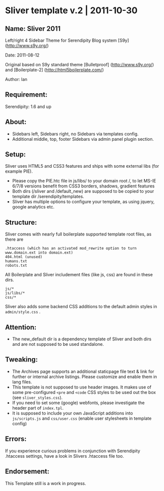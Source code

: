 Sliver template v.2 | 2011-10-30
===

## Name: Sliver 2011

Left/right 4 Sidebar Theme for Serendipity Blog system [S9y] (http://www.s9y.org/)

Date: 2011-08-12

Original based on S9y standard theme [Bulletproof] (http://www.s9y.org/) and [Boilerplate-2] (http://html5boilerplate.com/)

Author: Ian

## Requirement:

Serendipity: 1.6 and up

## About:

* Sidebars left, Sidebars right, no Sidebars via templates config.
* Additional middle, top, footer Sidebars via admin panel plugin section.

## Setup:

Sliver uses HTML5 and CSS3 features and ships with some external libs (for example PIE).

* Please copy the PIE.htc file in js/libs/ to your domain root /, to let MS-IE 6/7/8 versions benefit from CSS3 borders, shadows, gradient features
* Both dirs (/sliver and /default_new) are supposed to be copied to your template dir /serendipity/templates. 
* Sliver has multiple options to configure your template, as using jquery, google analytics etc. 

## Structure:

Sliver comes with nearly full boilerplate supported template root files, as there are 

    .htaccess (which has an activated mod_rewrite option to turn www.domain.ext into domain.ext)
	404.html (unused)
	humans.txt 
	robots.txt 

All Boilerplate and Sliver includement files (like js, css) are found in these dirs.

    js/*
	js/libs/*
	css/*

Sliver also adds some backend CSS additions to the default admin styles in `admin/style.css` .

## Attention:

* The new_default dir is a dependency template of Sliver and both dirs and are not supposed to be used standalone.

## Tweaking:

* The Archives page supports an additional staticpage file text & link for further or internal archive listings. Please customize and enable them in lang files.
* This template is not supposed to use header images. It makes use of some pre-configured `<pre` and `<code` CSS styles to be used out the box (see `sliver_styles.css`).
* If you need to set some (google) webfonts, please investigate the header part of `index.tpl`.
* It is supposed to include your own JavaScript additions into `js/scripts.js` and `css/user.css` (enable user stylesheets in template config)

## Errors:

If you experience curious problems in conjunction with Serendipity .htaccess settings, have a look in Slivers .htaccess file too.

## Endorsement: 

This Template still is a work in progress.
